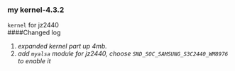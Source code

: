 ### my kernel-4.3.2
`kernel` for jz2440  
####Changed log
1. *expanded kernel part up 4mb.*  
2. *add `myalsa` module for jz2440, choose `SND_SOC_SAMSUNG_S3C2440_WM8976` to enable it*  
